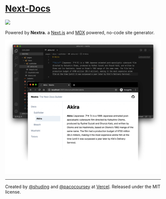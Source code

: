 # [Next-Docs](https://next-docss.vercel.app)

[![](https://vercel.com/button)](https://vercel.com/import/git?s=https%3A%2F%2Fgithub.com%2Fwahidari%2Fnext-docs&c=1)

Powered by **Nextra.** a [Next.js](https://nextjs.org) and [MDX](https://mdxjs.com) powered, no-code site generator.

![](/public/demo.png)

---

Created by [@shuding](https://github.com/shuding) and [@pacocoursey](https://github.com/pacocoursey) at [Vercel](https://vercel.com). Released under the MIT license.
